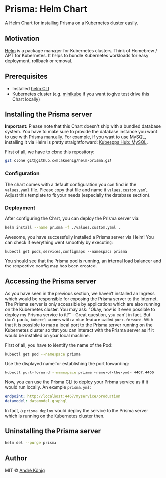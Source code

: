 # Prisma: Helm Chart

A Helm Chart for installing Prisma on a Kubernetes cluster easily.

## Motivation

[Helm](https://helm.sh/) is a package manager for Kubernetes clusters. Think of Homebrew / APT for Kubernetes. It helps to bundle Kubernetes workloads for easy deployment, rollback or removal.

## Prerequisites

* Installed [helm CLI](https://docs.helm.sh/using_helm/#installing-helm)
* Kubernetes cluster (e.g. [minikube](https://github.com/kubernetes/minikube) if you want to give test drive this Chart locally)

## Installing the Prisma server

**Important:** Please note that this Chart doesn't ship with a bundled database system. You have to make sure to provide the database instance you want to use with Prisma manually. For example, if you want to use MySQL, installing it via Helm is pretty straightforward: [Kubeapps Hub: MySQL](https://hub.kubeapps.com/charts/stable/mysql).

First of all, we have to clone this repository:

```sh
git clone git@github.com:akoenig/helm-prisma.git
```

### Configuration

The chart comes with a default configuration you can find in the `values.yaml` file. Please copy that file and name it `values.custom.yaml`. Adjust this template to fit your needs (especially the database section).

### Deployment

After configuring the Chart, you can deploy the Prisma server via:

```sh
helm install --name prisma -f ./values.custom.yaml .
```

Awesome, you have successfully installed a Prisma server via Helm! You can check if everything went smoothly by executing:

```
kubectl get pods,services,configmaps --namespace prisma
```

You should see that the Prisma pod is running, an internal load balancer and the respective config map has been created.

## Accessing the Prisma server

As you have seen in the previous section, we haven't installed an Ingress which would be responsible for exposing the Prisma server to the Internet. The Prisma server is only accessible by applications which are also running on the Kubernetes cluster. You may ask: "Okay, how is it even possible to deploy my Prisma service to it?" - Great question, you can't in fact. But don't panic, `kubectl` comes with a nice feature called `port-forward`. With that it is possible to map a local port to the Prisma server running on the Kubernetes cluster so that you can interact with the Prisma server as if it would be installed on your local machine.

First of all, you have to identify the name of the Pod:

```sh
kubectl get pod --namespace prisma
```

Use the displayed name for establishing the port forwarding:

```sh
kubectl port-forward --namespace prisma <name-of-the-pod> 4467:4466
```

Now, you can use the Prisma CLI to deploy your Prisma service as if it would run locally. An example `prisma.yml`:

```yml
endpoint: http://localhost:4467/myservice/production
datamodel: datamodel.graphql
```

In fact, a `prisma deploy` would deploy the service to the Prisma server which is running on the Kubernetes cluster then.

## Uninstalling the Prisma server

```sh
helm del --purge prisma
```

## Author

MIT © [André König](https://andrekoenig.de)
